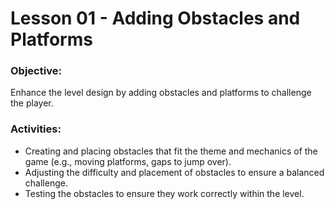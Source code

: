 # Lesson 01 - Adding Obstacles and Platforms

### Objective:
Enhance the level design by adding obstacles and platforms to challenge the player.

### Activities:
* Creating and placing obstacles that fit the theme and mechanics of the game (e.g., moving platforms, gaps to jump over).
* Adjusting the difficulty and placement of obstacles to ensure a balanced challenge.
* Testing the obstacles to ensure they work correctly within the level.
